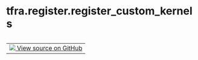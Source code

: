 <div itemscope itemtype="http://developers.google.com/ReferenceObject">
<meta itemprop="name" content="tfra.register.register_custom_kernels" />
<meta itemprop="path" content="Stable" />
</div>

# tfra.register.register_custom_kernels

<!-- Insert buttons and diff -->

<table class="tfo-notebook-buttons tfo-api nocontent" align="left">
<td>
  <a target="_blank" href="https://github.com/tensorflow/recommenders-addons/tree/master/tensorflow_recommenders_addons/register.py#L84-L104">
    <img src="https://www.tensorflow.org/images/GitHub-Mark-32px.png" />
    View source on GitHub
  </a>
</td>
</table>





<pre class="devsite-click-to-copy prettyprint lang-py tfo-signature-link">
<code>tfra.register.register_custom_kernels() -> None
</code></pre>



<!-- Placeholder for "Used in" -->
